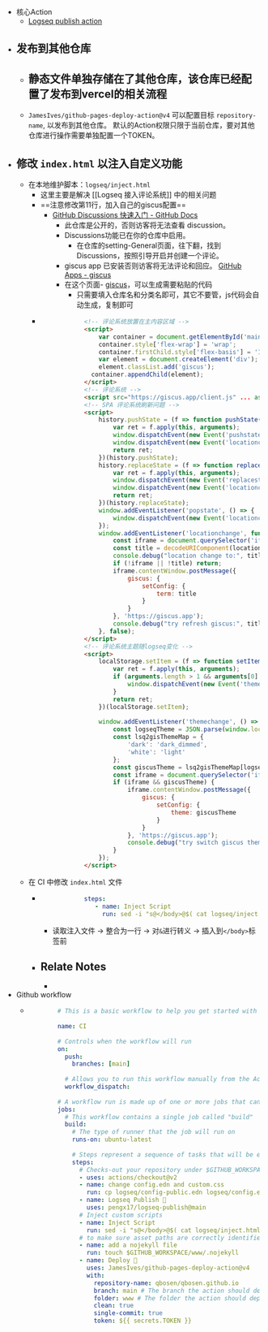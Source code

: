 - 核心Action
	- [Logseq publish action](https://github.com/marketplace/actions/logseq-publish)
- ## 发布到其他仓库
	- 静态文件单独存储在了其他仓库，该仓库已经配置了发布到vercel的相关流程
		-
	- `JamesIves/github-pages-deploy-action@v4` 可以配置目标 `repository-name`, 以发布到其他仓库。
	  默认的Action权限只限于当前仓库，要对其他仓库进行操作需要单独配置一个TOKEN。
- ## 修改 `index.html` 以注入自定义功能
	- 在本地维护脚本：`logseq/inject.html`
		- 这里主要是解决 [[Logseq 接入评论系统]] 中的相关问题
		- ==注意修改第11行，加入自己的giscus配置==
			- [GitHub Discussions 快速入门 - GitHub Docs](https://docs.github.com/cn/discussions/quickstart)
				- 此仓库是公开的，否则访客将无法查看 discussion。
				- Discussions功能已在你的仓库中启用。
					- 在仓库的setting-General页面，往下翻，找到Discussions，按照引导开启并创建一个评论。
				- giscus app 已安装否则访客将无法评论和回应。 [GitHub Apps - giscus](https://github.com/apps/giscus)
				- 在这个页面- [giscus](https://giscus.app/zh-CN)，可以生成需要粘贴的代码
					- 只需要填入仓库名和分类名即可，其它不要管，js代码会自动生成，复制即可
		- ``` html
		  			  <!-- 评论系统放置在主内容区域 -->
		  			  <script>
		  			      var container = document.getElementById('main-content-container');
		  			      container.style['flex-wrap'] = 'wrap';
		  			      container.firstChild.style['flex-basis'] = '100%';
		  			      var element = document.createElement('div');
		  			      element.classList.add('giscus');
		  			  	container.appendChild(element);
		  			  </script>
		  			  <!-- 评论系统 -->
		  			  <script src="https://giscus.app/client.js" ... async></script>
		  			  <!-- SPA 评论系统刷新问题 -->
		  			  <script>
		  			      history.pushState = (f => function pushState() {
		  			          var ret = f.apply(this, arguments);
		  			          window.dispatchEvent(new Event('pushstate'));
		  			          window.dispatchEvent(new Event('locationchange'));
		  			          return ret;
		  			      })(history.pushState);
		  			      history.replaceState = (f => function replaceState() {
		  			          var ret = f.apply(this, arguments);
		  			          window.dispatchEvent(new Event('replacestate'));
		  			          window.dispatchEvent(new Event('locationchange'));
		  			          return ret;
		  			      })(history.replaceState);
		  			      window.addEventListener('popstate', () => {
		  			          window.dispatchEvent(new Event('locationchange'))
		  			      });
		  			      window.addEventListener('locationchange', function() {
		  			          const iframe = document.querySelector('iframe.giscus-frame');
		  			          const title = decodeURIComponent(location.hash.split('/').slice(-1)[0]);
		  			          console.debug("location change to:", title, iframe);
		  			          if (!iframe || !title) return;
		  			          iframe.contentWindow.postMessage({
		  			              giscus: {
		  			                  setConfig: {
		  			                      term: title
		  			                  }
		  			              }
		  			          }, 'https://giscus.app');
		  			          console.debug("try refresh giscus:", title);
		  			      }, false);
		  			  </script>
		  			  <!-- 评论系统主题随logseq变化 -->
		  			  <script>
		  			      localStorage.setItem = (f => function setItem() {
		  			          var ret = f.apply(this, arguments);
		  			          if (arguments.length > 1 && arguments[0] == 'theme') {
		  			              window.dispatchEvent(new Event('themechange'));
		  			          }
		  			          return ret;
		  			      })(localStorage.setItem);
		  			  
		  			      window.addEventListener('themechange', () => {
		  			          const logseqTheme = JSON.parse(window.localStorage.getItem('theme'));
		  			          const lsq2gisThemeMap = {
		  			              'dark': 'dark_dimmed',
		  			              'white': 'light'
		  			          };
		  			          const giscusTheme = lsq2gisThemeMap[logseqTheme];
		  			          const iframe = document.querySelector('iframe.giscus-frame');
		  			          if (iframe && giscusTheme) {
		  			              iframe.contentWindow.postMessage({
		  			                  giscus: {
		  			                      setConfig: {
		  			                          theme: giscusTheme
		  			                      }
		  			                  }
		  			              }, 'https://giscus.app');
		  			              console.debug("try switch giscus theme:", giscusTheme);
		  			          }
		  			      });
		  			  </script>
		  ```
	- 在 CI 中修改 `index.html` 文件
		- ``` yaml
		  			  steps:
		  			     - name: Inject Script
		  			       run: sed -i "s@</body>@$( cat logseq/inject.html | tr '\n' ' ' | sed 's@&@\\&@g' )</body>@"  www/index.html
		  ```
			- 读取注入文件 → 整合为一行 → 对`&`进行转义 → 插入到`</body>`标签前
		- Relate Notes
			-
			-
- Github workflow
	- ``` yml
	  		  # This is a basic workflow to help you get started with Actions
	  		  
	  		  name: CI
	  		  
	  		  # Controls when the workflow will run
	  		  on:
	  		    push:
	  		      branches: [main]
	  		  
	  		    # Allows you to run this workflow manually from the Actions tab
	  		    workflow_dispatch:
	  		  
	  		  # A workflow run is made up of one or more jobs that can run sequentially or in parallel
	  		  jobs:
	  		    # This workflow contains a single job called "build"
	  		    build:
	  		      # The type of runner that the job will run on
	  		      runs-on: ubuntu-latest
	  		  
	  		      # Steps represent a sequence of tasks that will be executed as part of the job
	  		      steps:
	  		        # Checks-out your repository under $GITHUB_WORKSPACE, so your job can access it
	  		        - uses: actions/checkout@v2
	  		        - name: change config.edn and custom.css
	  		          run: cp logseq/config-public.edn logseq/config.edn
	  		        - name: Logseq Publish 🚩
	  		          uses: pengx17/logseq-publish@main
	  		        # Inject custom scripts
	  		        - name: Inject Script
	  		          run: sed -i "s@</body>@$( cat logseq/inject.html | tr '\n' ' ' | sed 's@&@\\&@g' )</body>@"  www/index.html
	  		        # to make sure asset paths are correctly identified
	  		        - name: add a nojekyll file
	  		          run: touch $GITHUB_WORKSPACE/www/.nojekyll
	  		        - name: Deploy 🚀
	  		          uses: JamesIves/github-pages-deploy-action@v4
	  		          with:
	  		            repository-name: qbosen/qbosen.github.io
	  		            branch: main # The branch the action should deploy to.
	  		            folder: www # The folder the action should deploy.
	  		            clean: true
	  		            single-commit: true
	  		            token: ${{ secrets.TOKEN }}
	  ```